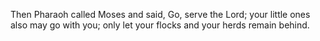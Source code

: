 Then Pharaoh called Moses and said, Go, serve the Lord; your little ones also may go with you; only let your flocks and your herds remain behind.
